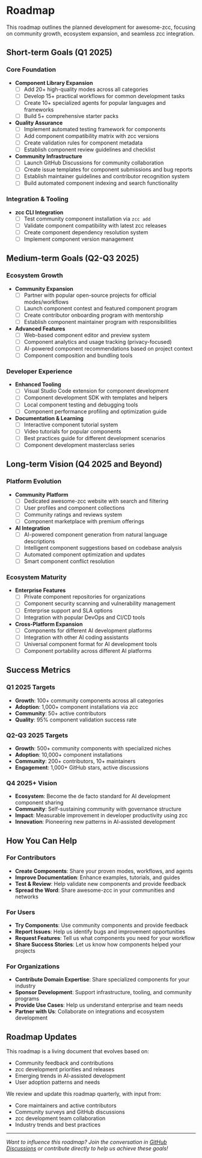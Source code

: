 # Roadmap

This roadmap outlines the planned development for awesome-zcc, focusing on community growth, ecosystem expansion, and seamless zcc integration.

## Short-term Goals (Q1 2025)

### Core Foundation
- **Component Library Expansion**
  - [ ] Add 20+ high-quality modes across all categories
  - [ ] Develop 15+ practical workflows for common development tasks
  - [ ] Create 10+ specialized agents for popular languages and frameworks
  - [ ] Build 5+ comprehensive starter packs

- **Quality Assurance**
  - [ ] Implement automated testing framework for components
  - [ ] Add component compatibility matrix with zcc versions
  - [ ] Create validation rules for component metadata
  - [ ] Establish component review guidelines and checklist

- **Community Infrastructure**
  - [ ] Launch GitHub Discussions for community collaboration
  - [ ] Create issue templates for component submissions and bug reports
  - [ ] Establish maintainer guidelines and contributor recognition system
  - [ ] Build automated component indexing and search functionality

### Integration & Tooling
- **zcc CLI Integration**
  - [ ] Test community component installation via `zcc add`
  - [ ] Validate component compatibility with latest zcc releases
  - [ ] Create component dependency resolution system
  - [ ] Implement component version management

## Medium-term Goals (Q2-Q3 2025)

### Ecosystem Growth
- **Community Expansion**
  - [ ] Partner with popular open-source projects for official modes/workflows
  - [ ] Launch component contest and featured component program
  - [ ] Create contributor onboarding program with mentorship
  - [ ] Establish component maintainer program with responsibilities

- **Advanced Features**
  - [ ] Web-based component editor and preview system
  - [ ] Component analytics and usage tracking (privacy-focused)
  - [ ] AI-powered component recommendations based on project context
  - [ ] Component composition and bundling tools

### Developer Experience
- **Enhanced Tooling**
  - [ ] Visual Studio Code extension for component development
  - [ ] Component development SDK with templates and helpers
  - [ ] Local component testing and debugging tools
  - [ ] Component performance profiling and optimization guide

- **Documentation & Learning**
  - [ ] Interactive component tutorial system
  - [ ] Video tutorials for popular components
  - [ ] Best practices guide for different development scenarios
  - [ ] Component development masterclass series

## Long-term Vision (Q4 2025 and Beyond)

### Platform Evolution
- **Community Platform**
  - [ ] Dedicated awesome-zcc website with search and filtering
  - [ ] User profiles and component collections
  - [ ] Community ratings and reviews system
  - [ ] Component marketplace with premium offerings

- **AI Integration**
  - [ ] AI-powered component generation from natural language descriptions
  - [ ] Intelligent component suggestions based on codebase analysis
  - [ ] Automated component optimization and updates
  - [ ] Smart component conflict resolution

### Ecosystem Maturity
- **Enterprise Features**
  - [ ] Private component repositories for organizations
  - [ ] Component security scanning and vulnerability management
  - [ ] Enterprise support and SLA options
  - [ ] Integration with popular DevOps and CI/CD tools

- **Cross-Platform Expansion**
  - [ ] Components for different AI development platforms
  - [ ] Integration with other AI coding assistants
  - [ ] Universal component format for AI development tools
  - [ ] Component portability across different AI platforms

## Success Metrics

### Q1 2025 Targets
- **Growth**: 100+ community components across all categories
- **Adoption**: 1,000+ component installations via zcc
- **Community**: 50+ active contributors
- **Quality**: 95% component validation success rate

### Q2-Q3 2025 Targets
- **Growth**: 500+ community components with specialized niches
- **Adoption**: 10,000+ component installations
- **Community**: 200+ contributors, 10+ maintainers
- **Engagement**: 1,000+ GitHub stars, active discussions

### Q4 2025+ Vision
- **Ecosystem**: Become the de facto standard for AI development component sharing
- **Community**: Self-sustaining community with governance structure
- **Impact**: Measurable improvement in developer productivity using zcc
- **Innovation**: Pioneering new patterns in AI-assisted development

## How You Can Help

### For Contributors
- **Create Components**: Share your proven modes, workflows, and agents
- **Improve Documentation**: Enhance examples, tutorials, and guides  
- **Test & Review**: Help validate new components and provide feedback
- **Spread the Word**: Share awesome-zcc in your communities and networks

### For Users
- **Try Components**: Use community components and provide feedback
- **Report Issues**: Help us identify bugs and improvement opportunities
- **Request Features**: Tell us what components you need for your workflow
- **Share Success Stories**: Let us know how components helped your projects

### For Organizations
- **Contribute Domain Expertise**: Share specialized components for your industry
- **Sponsor Development**: Support infrastructure, tooling, and community programs
- **Provide Use Cases**: Help us understand enterprise and team needs
- **Partner with Us**: Collaborate on integrations and ecosystem development

## Roadmap Updates

This roadmap is a living document that evolves based on:
- Community feedback and contributions
- zcc development priorities and releases  
- Emerging trends in AI-assisted development
- User adoption patterns and needs

We review and update this roadmap quarterly, with input from:
- Core maintainers and active contributors
- Community surveys and GitHub discussions
- zcc development team collaboration
- Industry trends and best practices

---

*Want to influence this roadmap? Join the conversation in [GitHub Discussions](https://github.com/zcc-community/awesome-zcc/discussions) or contribute directly to help us achieve these goals!*